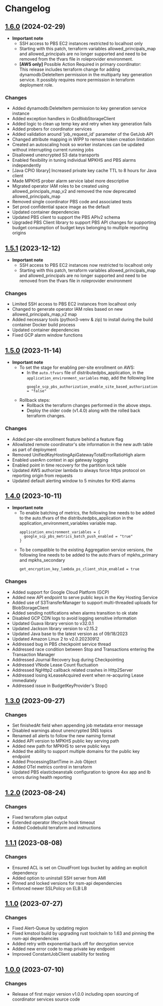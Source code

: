 # Changelog

## [1.6.0](https://github.com/privacysandbox/coordinator-services-and-shared-libraries/compare/v1.5.1...v1.6.0) (2024-02-29)

* **Important note**
  * SSH access to PBS EC2 instances restricted to localhost only
  * Starting with this patch, terraform variables allowed_principals_map and allowed_principals are no longer supported and need to be removed from the tfvars file in roleprovider environment.
  * **[AWS only]** Possible Action Required in primary coordinator: \
  This release includes terraform change for adding dynamodb:DeleteItem permission in the multiparty key generation service.
  It possibly requires more permission in terraform deployment role.

### Changes
  * Added dynamodb:DeleteItem permission to key generation service instance
  * Added exception handlers in GcsBlobStorageClient
  * Added logic to clean up temp key and retry when key generation fails
  * Added probers for coordinator services
  * Added validation around 'job_request_id' parameter of the GetJob API
  * Changed attribute mapping in WIPP to remove token creation limitation
  * Created an autoscaling hook so worker instances can be updated without interrupting current running jobs
  * Disallowed unencrypted S3 data transports
  * Enabled flexibility in tuning individual MPKHS and PBS alarms independently
  * [Java CPIO library] Increased private key cache TTL to 8 hours for Java client
  * Made MPKHS prober alarm service label more descriptive
  * Migrated operator IAM roles to be created using allowed_principals_map_v2 and removed the now deprecated allowed_principals_map
  * Removed single coordinator PBS code and associated tests
  * Set prod confidential space image as the default
  * Updated container dependencies
  * Updated PBS client to support the PBS APIv2 schema
  * Upgraded PBS Client library to support PBS API changes for supporting budget consumption of budget keys belonging to multiple reporting origins

## [1.5.1](https://github.com/privacysandbox/coordinator-services-and-shared-libraries/compare/v1.5.0...v1.5.1) (2023-12-12)

* **Important note**
  * SSH access to PBS EC2 instances now restricted to localhost only
  * Starting with this patch, terraform variables allowed_principals_map and allowed_principals are no longer supported and need to be removed from the tfvars file in roleprovider environment

### Changes
  * Limited SSH access to PBS EC2 instances from localhost only
  * Changed to generate operator IAM roles based on new allowed_principals_map_v2 map
  * Added necessary tools (python3-venv & zip) to install during the build container Docker build process
  * Updated container dependencies
  * Fixed GCP alarm window functions

## [1.5.0](https://github.com/privacysandbox/coordinator-services-and-shared-libraries/compare/v1.4.0...v1.5.0) (2023-11-14)

* **Important note**
  * To set the stage for enabling per-site enrollment on AWS:
    * In the `auto.tfvars` file of distributedpbs_application, in the `application_environment_variables` map, add the following line
      ```
      google_scp_pbs_authorization_enable_site_based_authorization = "false"
      ```
  * Rollback steps:
      * Rollback the terraform changes performed in the above steps.
      * Deploy the older code (v1.4.0) along with the rolled back terraform changes.

### Changes
  * Added per-site enrollment feature behind a feature flag
  * Allowlisted remote coordinator's site information in the new auth table as part of deployment
  * Removed UnifiedKeyHostingApiGatewayTotalErrorRatioHigh alarm
  * Enabled userArn context in api gateway logging
  * Enabled point in time recovery for the partition lock table
  * Updated AWS authorizer lambda to always force https protocol on reporting origin from requests
  * Updated default alerting window to 5 minutes for KHS alarms

## [1.4.0](https://github.com/privacysandbox/coordinator-services-and-shared-libraries/compare/v1.3.0...v1.4.0) (2023-10-11)

* **Important note**
  * To enable batching of metrics, the following line needs to be added to the auto.tfvars of the distributedpbs_application in the application_environment_variables variable map.
    ```
    application_environment_variables = {
      google_scp_pbs_metrics_batch_push_enabled = "true"
    }
    ```
  * To be compatible to the existing Aggregation service versions, the following line needs to be added to the auto.tfvars of mpkhs_primary and mpkhs_secondary
    ```
    get_encryption_key_lambda_ps_client_shim_enabled = true
    ```

### Changes
  * Added support for Google Cloud Platform (GCP)
  * Added new API endpoint to serve public keys in the Key Hosting Service
  * Added use of S3TransferManager to support multi-threaded uploads for BlobStorageClient
  * Added sending notifications when alarms transition to ok state
  * Disabled GCP CDN logs to avoid logging sensitive information
  * Updated Guava library version to v32.0.1
  * Updated Jackson library version to v2.15.2
  * Updated Java base to the latest version as of 09/18/2023
  * Updated Amazon Linux 2 to v2.0.20230912
  * Addressed bug in PBS checkpoint service thread
  * Addressed race condition between Stop and Transactions entering the Transaction Manager
  * Addressed Journal Recovery bug during Checkpointing
  * Addressed VNode Lease Count fluctuation
  * Addressed NgHttp2 callback related crashes in Http2Server
  * Addressed losing kLeaseAcquired event when re-acquring Lease immediately
  * Addressed issue in BudgetKeyProvider's Stop()

## [1.3.0](https://github.com/privacysandbox/coordinator-services-and-shared-libraries/compare/v1.2.0...v1.3.0) (2023-09-27)

### Changes
  * Set finishedAt field when appending job metadata error message
  * Disabled warnings about unencrypted SNS topics
  * Renamed all alerts to follow the new naming format
  * Added API version to MPKHS public key serving path
  * Added new path for MPKHS to serve public keys
  * Added the ability to support multiple domains for the public key endpoint
  * Added ProcessingStartTime in Job Object
  * Added OTel metrics control in terraform
  * Updated PBS elasticbeanstalk configuration to ignore 4xx app and lb errors during health reporting

## [1.2.0](https://github.com/privacysandbox/coordinator-services-and-shared-libraries/compare/v1.1.1...v1.2.0) (2023-08-24)

### Changes
  * Fixed terraform plan output
  * Extended operator lifecycle hook timeout
  * Added Codebuild terraform and instructions

## [1.1.1](https://github.com/privacysandbox/coordinator-services-and-shared-libraries/compare/v1.1.0...v1.1.1) (2023-08-08)

### Changes
  * Ensured ACL is set on CloudFront logs bucket by adding an explicit dependency
  * Added option to uninstall SSH server from AMI
  * Pinned and locked versions for nsm-api dependencies
  * Enforced newer SSLPolicy on ELB LB

## [1.1.0](https://github.com/privacysandbox/coordinator-services-and-shared-libraries/compare/v1.0.0...v1.1.0) (2023-07-27)

### Changes
- Fixed Alert-Queue by updating region
- Fixed kmstool build by upgrading rust toolchain to 1.63 and pinning the nsm-api dependencies
- Added retry with exponential back off for decryption service
- Added new error code to map private key endpoint
- Improved ConstantJobClient usability for testing

## [1.0.0](https://github.com/privacysandbox/coordinator-services-and-shared-libraries/compare/v0.51.15...v1.0.0) (2023-07-10)

### Changes

- Release of first major version v1.0.0 including open sourcing of coordinator services source code
